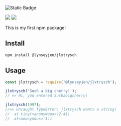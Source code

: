 
![Static Badge](https://img.shields.io/badge/jlxtrysch-v1.0.0-blue?labelColor=gray)

![](github:)
![](https://github.com/dreamlixia/jlxtrysch)

This is my first npm package!

Install
---
```bash
npm install @lynseyjen/jlxtrysch
```
Usage
---
```js
const jlxtrysch = require('@lynseyjen/jlxtrysch');

jlxtrysch('Such a big cherry!');
// => Hi, you entered Suchabigcherry!

jlxtrysch(1997);
//=> Uncaught TypeError: jlxtrysch wants a string!
//  at tiny(<anonymous>:2:41)
//  at<anonymous>:1:1
```
